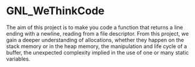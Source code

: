 # GNL_WeThinkCode
The aim of this project is to make you code a function that returns a line ending with a newline, reading from a file descriptor.  From this project, we gain a deeper understanding of allocations, whether they happen on the stack memory or in the heap memory, the manipulation and life cycle of a buffer, the unexpected complexity implied in the use of one or many static variables.
